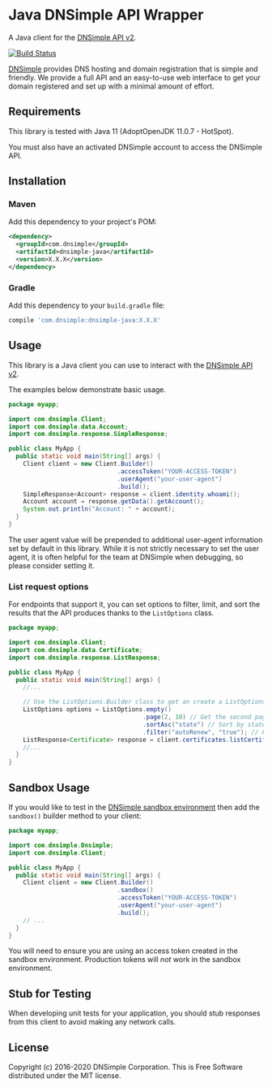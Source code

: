# Java DNSimple API Wrapper

A Java client for the [DNSimple API v2](https://developer.dnsimple.com/v2/).

[![Build Status](https://travis-ci.org/dnsimple/dnsimple-java.svg?branch=master)](https://travis-ci.org/dnsimple/dnsimple-java)

[DNSimple](https://dnsimple.com/) provides DNS hosting and domain registration that is simple and friendly.
We provide a full API and an easy-to-use web interface to get your domain registered and set up with a minimal amount of effort.

## Requirements

This library is tested with Java 11 (AdoptOpenJDK 11.0.7 - HotSpot).

You must also have an activated DNSimple account to access the DNSimple API.

## Installation

### Maven

Add this dependency to your project's POM:

```xml
<dependency>
  <groupId>com.dnsimple</groupId>
  <artifactId>dnsimple-java</artifactId>
  <version>X.X.X</version>
</dependency>
```

### Gradle

Add this dependency to your `build.gradle` file:

```groovy
compile 'com.dnsimple:dnsimple-java:X.X.X'
```

## Usage

This library is a Java client you can use to interact with the [DNSimple API v2](https://developer.dnsimple.com/v2/).

The examples below demonstrate basic usage.

```java
package myapp;

import com.dnsimple.Client;
import com.dnsimple.data.Account;
import com.dnsimple.response.SimpleResponse;

public class MyApp {
  public static void main(String[] args) {
    Client client = new Client.Builder()
                              .accessToken("YOUR-ACCESS-TOKEN")
                              .userAgent("your-user-agent")
                              .build();
    SimpleResponse<Account> response = client.identity.whoami();
    Account account = response.getData().getAccount();
    System.out.println("Account: " + account);
  }
}
```

The user agent value will be prepended to additional user-agent information set by default in this library. While it is not strictly necessary to set the user agent, it is often helpful for the team at DNSimple when debugging, so please consider setting it.

### List request options

For endpoints that support it, you can set options to filter, limit, and sort the results that the API produces thanks to the `ListOptions` class.

```java
package myapp;

import com.dnsimple.Client;
import com.dnsimple.data.Certificate;
import com.dnsimple.response.ListResponse;

public class MyApp {
  public static void main(String[] args) {
    //...

    // Use the ListOptions.Builder class to get an create a ListOptions object
    ListOptions options = ListOptions.empty()
                                     .page(2, 10) // Get the second page of 10 items
                                     .sortAsc("state") // Sort by state in ascendant order
                                     .filter("autoRenew", "true"); // Filter certificates with enabled auto-renew
    ListResponse<Certificate> response = client.certificates.listCertificates("1", "1", options);
    //...
  }
}
```

## Sandbox Usage

If you would like to test in the [DNSimple sandbox environment](https://developer.dnsimple.com/sandbox/) then add the `sandbox()` builder method to your client:

```java
package myapp;

import com.dnsimple.Dnsimple;
import com.dnsimple.Client;

public class MyApp {
  public static void main(String[] args) {
    Client client = new Client.Builder()
                              .sandbox()
                              .accessToken("YOUR-ACCESS-TOKEN")
                              .userAgent("your-user-agent")
                              .build();
    // ...
  }
}
```

You will need to ensure you are using an access token created in the sandbox environment. Production tokens will *not* work in the sandbox environment.

## Stub for Testing

When developing unit tests for your application, you should stub responses from this client to avoid making any network calls.

## License

Copyright (c) 2016-2020 DNSimple Corporation. This is Free Software distributed under the MIT license.
